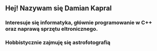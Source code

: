 ## Hej! Nazywam się Damian Kapral 

### Interesuje się informatyka, głównie programowanie w C++ oraz naprawą sprzętu eltronicznego.
### Hobbistycznie zajmuję się astrofotografią


